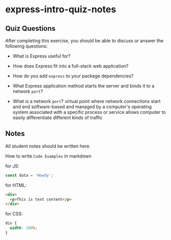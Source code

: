 # express-intro-quiz-notes

## Quiz Questions

After completing this exercise, you should be able to discuss or answer the following questions:

- What is Express useful for?

- How does Express fit into a full-stack web application?

- How do you add `express` to your package dependencies?

- What Express application method starts the server and binds it to a network `port`?

- What is a network `port`?
  virtual point where network connections start and end
  software-based and managed by a computer's operating system
  associated with a specific process or service
  allows computer to easily differentiate different kinds of traffic

## Notes

All student notes should be written here.

How to write `Code Examples` in markdown

for JS:

```javascript
const data = 'Howdy';
```

for HTML:

```html
<div>
  <p>This is text content</p>
</div>
```

for CSS:

```css
div {
  width: 100%;
}
```
